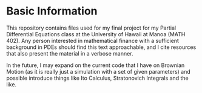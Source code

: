 # Basic Information

This repository contains files used for my final project for my Partial Differential Equations class at the University of Hawaii at Manoa (MATH 402).
Any person interested in mathematical finance with a sufficient background in PDEs should find this text approachable, and I cite resources that also present the material
in a verbose manner.

In the future, I may expand on the current code that I have on Brownian Motion (as it is really just a simulation with a set of given parameters) and
possible introduce things like Ito Calculus, Stratonovich Integrals and the like.
